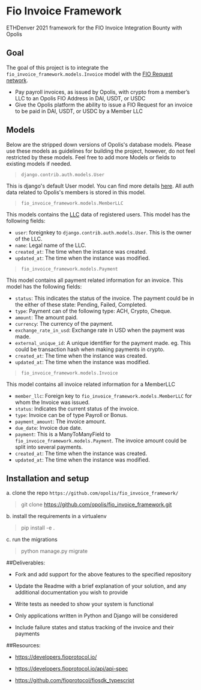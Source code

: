 # Fio Invoice Framework
ETHDenver 2021 framework for the FIO Invoice Integration Bounty with Opolis

## Goal
The goal of this project is to integrate the `fio_invoice_framework.models.Invoice` model  with the [FIO Request network](https://fioprotocol.io/).
- Pay payroll invoices, as issued by Opolis, with crypto from a member’s LLC to an Opolis FIO Address in DAI, USDT, or USDC
- Give the Opolis platform the ability to issue a FIO Request for an invoice to be paid in DAI, USDT, or USDC by a Member LLC
 

## Models
Below are the stripped down versions of Opolis's database models. Please use these models as guidelines for building
the project, however, do not feel restricted by these models. Feel free to add more Models or fields to existing models if needed. 
 
> `django.contrib.auth.models.User`

This is django's default User model. You can find more details [here](https://docs.djangoproject.com/en/3.1/ref/contrib/auth/#user-model).
All auth data related to Opolis's members is stored in this model.

> `fio_invoice_framework.models.MemberLLC`

This models contains the [LLC](https://en.wikipedia.org/wiki/Limited_liability_company) data of registered users. This model has the following fields:

- `user`: foreignkey to `django.contrib.auth.models.User`. This is the owner of the LLC.
- `name`: Legal name of the LLC.
- `created_at`: The time when the instance was created.
- `updated_at`: The time when the instance was modified.

> `fio_invoice_framework.models.Payment`


This model contains all payment related information for an invoice. This model has the following fields:

- `status`: This indicates the status of the invoice. The payment could be in the either of these state: Pending, Failed, Completed.
- `type`: Payment can of the following type: ACH, Crypto, Cheque.
- `amount`: The amount paid. 
- `currency`: The currency of the payment.
- `exchange_rate_in_usd`: Exchange rate in USD when the payment was made.
- `external_unique_id`: A unique identifier for the payment made. eg. This could be transaction hash when making payments in crypto.
- `created_at`: The time when the instance was created.
- `updated_at`: The time when the instance was modified.


> `fio_invoice_framework.models.Invoice`

This model contains all invoice related information for a MemberLLC
- `member_llc`: Foreign key to `fio_invoice_framework.models.MemberLLC` for whom the Invoice was issued. 
- `status`: Indicates the current status of the invoice.
- `type`: Invoice can be of type Payroll or Bonus. 
- `payment_amount`: The invoice amount.
- `due_date`: Invoice due date.
- `payment`: This is a ManyToManyField to `fio_invoice_framework.models.Payment`. The invoice amount could be split into several payments.
- `created_at`: The time when the instance was created.
- `updated_at`: The time when the instance was modified.

## Installation and setup
 a. clone the repo `https://github.com/opolis/fio_invoice_framework/`
 > git clone https://github.com/opolis/fio_invoice_framework.git
 
 b. install the requirements in a virtualenv
 > pip install -e .
 
 c. run the migrations
 > python manage.py migrate

##Deliverables:
- Fork and add support for the above features to the specified repository

- Update the Readme with a brief explanation of your solution, and any additional documentation you wish to provide

- Write tests as needed to show your system is functional

- Only applications written in Python and Django will be considered

- Include failure states and status tracking of the invoice and their payments

##Resources:

- https://developers.fioprotocol.io/

- https://developers.fioprotocol.io/api/api-spec

- https://github.com/fioprotocol/fiosdk_typescript
